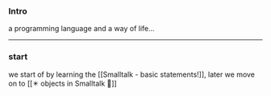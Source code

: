 
### Intro
a programming language and a way of life...

---
### start

we start of by learning the [[Smalltalk - basic statements!]], later 
we move on to [[✴️ objects in Smalltalk 💠]]
